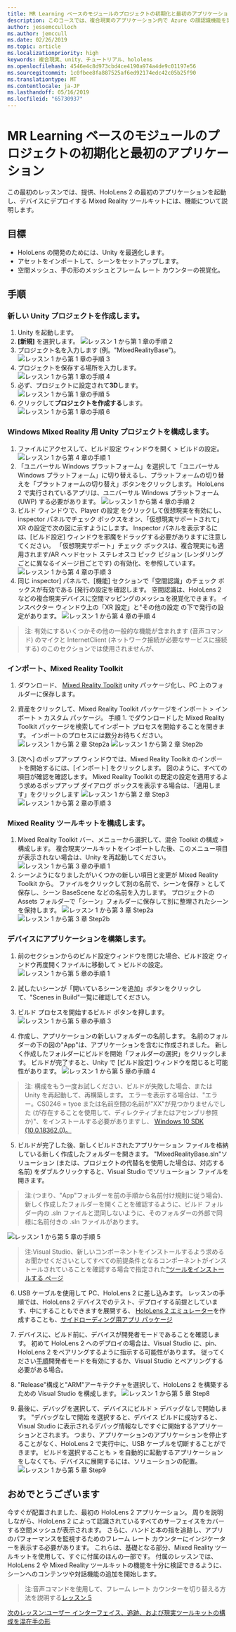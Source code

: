 ```yaml
---
title: MR Learning ベースのモジュールのプロジェクトの初期化と最初のアプリケーション
description: このコースでは、複合現実のアプリケーション内で Azure の顔認識機能を実装する方法について説明します。
author: jessemcculloch
ms.author: jemccull
ms.date: 02/26/2019
ms.topic: article
ms.localizationpriority: high
keywords: 複合現実、unity、チュートリアル、hololens
ms.openlocfilehash: 4546e4c8d973cbd4ce4190a974a4de9c01197e56
ms.sourcegitcommit: 1c0fbee8fa887525af6ed92174edc42c05b25f90
ms.translationtype: MT
ms.contentlocale: ja-JP
ms.lasthandoff: 05/16/2019
ms.locfileid: "65730937"
---
```

# <a name="mr-learning-base-module---project-initialization-and-first-application"></a>MR Learning ベースのモジュールのプロジェクトの初期化と最初のアプリケーション

この最初のレッスンでは、提供、HoloLens 2 の最初のアプリケーションを起動し、デバイスにデプロイする Mixed Reality ツールキットには、機能について説明します。

## <a name="objectives"></a>目標

* HoloLens の開発のためには、Unity を最適化します。
* アセットをインポートして、シーンをセットアップします。
* 空間メッシュ、手の形のメッシュとフレーム レート カウンターの視覚化。

## <a name="instructions"></a>手順

### <a name="create-new-unity-project"></a>新しい Unity プロジェクトを作成します。

1. Unity を起動します。
2. **[新規]** を選択します。
![レッスン 1 から第 1 章の手順 2](images/Lesson1Chapter1Step2.JPG)
3. プロジェクト名を入力します (例。"MixedRealityBase")。
![レッスン 1 から第 1 章の手順 3](images/Lesson1Chapter1Step3.JPG)
4. プロジェクトを保存する場所を入力します。
![レッスン 1 から第 1 章の手順 4](images/Lesson1Chapter1Step4.JPG)
5. 必ず、プロジェクトに設定されて**3D**します。
![レッスン 1 から第 1 章の手順 5](images/Lesson1Chapter1Step5.JPG)
6. クリックして**プロジェクトを作成する**します。
![レッスン 1 から第 1 章の手順 6](images/Lesson1Chapter1Step6.JPG)

### <a name="configure-the-unity-project-for-windows-mixed-reality"></a>Windows Mixed Reality 用 Unity プロジェクトを構成します。

1. ファイルにアクセスして、ビルド設定 ウィンドウを開く > ビルドの設定。
![レッスン 1 から第 4 章の手順 1](images/Lesson1Chapter4Step1.JPG)
2. 「ユニバーサル Windows プラットフォーム」を選択して「ユニバーサル Windows プラットフォーム」に切り替えるし、プラットフォームの切り替えを「プラットフォームの切り替え」ボタンをクリックします。 HoloLens 2 で実行されているアプリは、ユニバーサル Windows プラットフォーム (UWP) する必要があります。
![レッスン 1 から第 4 章の手順 2](images/Lesson1Chapter4Step2.JPG)
3. ビルド ウィンドウで、Player の設定 をクリックして仮想現実を有効にし、inspector パネルでチェック ボックスをオン、「仮想現実サポートされて」XR の設定で次の図に示すようにします。 Inspector パネルを表示するには、[ビルド設定] ウィンドウを邪魔をドラッグする必要がありますに注意してください。 「仮想現実サポート」チェック ボックスは、複合現実にも適用されます/AR ヘッドセット ステレオスコ ピック ビジョン (レンダリングごとに異なるイメージ目ごとです) の有効化、を参照しています。![レッスン 1 から第 4 章の手順 3](images/Lesson1Chapter4Step3.JPG)
4. 同じ inspector] パネルで、[機能] セクションで「空間認識」のチェック ボックスが有効である [発行の設定を確認します。 空間認識は、HoloLens 2 などの複合現実デバイスに空間マッピングのメッシュを視覚化できます。 インスペクター ウィンドウ上の「XR 設定」と"その他の設定 の下で発行の設定があります。
![レッスン 1 から第 4 章の手順 4](images/Lesson1Chapter4Step4.JPG)

> 注: 有効にするいくつかその他の一般的な機能が含まれます (音声コマンド) のマイクと InternetClient (ネットワーク接続が必要なサービスに接続する) のこのセクションでは使用されませんが、

### <a name="import-the-mixed-reality-toolkit"></a>インポート、Mixed Reality Toolkit

1. ダウンロード、 [Mixed Reality Toolkit](https://github.com/Microsoft/MixedRealityToolkit-Unity/releases/download/v2.0.0-RC1/Microsoft.MixedReality.Toolkit.Unity.Foundation-v2.0.0-RC1.unitypackage) unity パッケージ化し、PC 上のフォルダーに保存します。

2. 資産をクリックして、Mixed Reality Toolkit パッケージをインポート > インポート > カスタム パッケージ。 手順 1. でダウンロードした Mixed Reality Toolkit パッケージを検索してインポート プロセスを開始することを開きます。 インポートのプロセスには数分お待ちください。
    ![レッスン 1 から第 2 章 Step2a](images/Lesson1Chapter2Step2a.JPG) ![レッスン 1 から第 2 章 Step2b](images/Lesson1Chapter2Step2b.JPG)

3. [次へ] のポップアップ ウィンドウでは、Mixed Reality Toolkit のインポートを開始するには、[インポート] をクリックします。 図のように、すべての項目が確認を確認します。 Mixed Reality Toolkit の既定の設定を適用するよう求めるポップアップ ダイアログ ボックスを表示する場合は、「適用します」をクリックします
    ![レッスン 1 から第 2 章 Step3](images/Lesson1Chapter2Step3.JPG) ![レッスン 1 から第 2 章の手順 3](images/Lesson1Chapter2Step3b.JPG)

### <a name="configure-the-mixed-reality-toolkit"></a>Mixed Reality ツールキットを構成します。

1. Mixed Reality Toolkit バー、メニューから選択して、混合 Toolkit の構成 > 構成します。 複合現実ツールキットをインポートした後、このメニュー項目が表示されない場合は、Unity を再起動してください。
![レッスン 1 から第 3 章の手順 1](images/Lesson1Chapter3Step1.JPG)
2. シーンようになりましたがいくつかの新しい項目と変更が Mixed Reality Toolkit から。 ファイルをクリックして別の名前で、シーンを保存 > として保存し、シーン BaseScene などの名前を入力します。 プロジェクトの Assets フォルダーで「シーン」フォルダーに保存して別に整理されたシーンを保持します。
![レッスン 1 から第 3 章 Step2a](images/Lesson1Chapter3Step2a.JPG)
![レッスン 1 から第 3 章 Step2b](images/Lesson1Chapter3Step2b.JPG)

### <a name="build-your-application-to-your-device"></a>デバイスにアプリケーションを構築します。

1. 前のセクションからのビルド設定ウィンドウを閉じた場合、ビルド設定 ウィンドウ再度開くファイルに移動して > ビルドの設定。
    ![レッスン 1 から第 5 章の手順 1](images/Lesson1Chapter5Step1.JPG)

2. 試したいシーンが「開いているシーンを追加」ボタンをクリックして、"Scenes in Build"一覧に確認してください。

3. ビルド プロセスを開始するビルド ボタンを押します。
    ![レッスン 1 から第 5 章の手順 3](images/Lesson1Chapter5Step3.JPG)

4. 作成し、アプリケーションの新しいフォルダーの名前します。 名前のフォルダーの下の図の"App"は、アプリケーションを含むに作成されました。 新しく作成したフォルダーにビルドを開始「フォルダーの選択」をクリックします。 ビルドが完了すると、Unity で [ビルド設定] ウィンドウを閉じると可能性があります。 
    ![レッスン 1 から第 5 章の手順 4](images/Lesson1Chapter5Step4.JPG)

  > 注: 構成をもう一度お試しください、ビルドが失敗した場合、または Unity を再起動して、再構築します。 エラーを表示する場合は、"エラー。CS0246 = tyoe または名前空間の名前が"XX"が見つかりませんでした (が存在することを使用して、ディレクティブまたはアセンブリ参照か)"、をインストールする必要がありますし、 [Windows 10 SDK (10.0.18362.0)。](<https://developer.microsoft.com/en-us/windows/downloads/windows-10-sdk>)
  >

5. ビルドが完了した後、新しくビルドされたアプリケーション ファイルを格納している新しく作成したフォルダーを開きます。 "MixedRealityBase.sln"ソリューション (または、プロジェクトの代替名を使用した場合は、対応する名前) をダブルクリックすると、Visual Studio でソリューション ファイルを開きます。

  > 注:(つまり、"App"フォルダーを前の手順から名前付け規則に従う場合)、新しく作成したフォルダーを開くことを確認するように、ビルド フォルダー内の .sln ファイルと混同しないように、そのフォルダーの外部で同様に名前付きの .sln ファイルがあります。 

![レッスン 1 から第 5 章の手順 5](images/Lesson1Chapter5Step5.JPG)

  > 注:Visual Studio、新しいコンポーネントをインストールするよう求めるお聞かせくださいとしてすべての前提条件となるコンポーネントがインストールされていることを確認する場合で指定された["ツールをインストールする ページ](install-the-tools.md)

6. USB ケーブルを使用して PC、HoloLens 2 に差し込みます。 レッスンの手順では、HoloLens 2 デバイスでのテスト、デプロイする前提としています、中にすることもできますを展開する、 [HoloLens 2 エミュレーター](using-the-hololens-emulator.md)を作成することも、[サイドローディング用アプリ パッケージ](<https://docs.microsoft.com/en-us/windows/uwp/packaging/packaging-uwp-apps>)

7. デバイスに、ビルド前に、デバイスが開発者モードであることを確認します。 初めて HoloLens 2 へのデプロイの場合は、Visual Studio に、pin、HoloLens 2 をペアリングするように指示する可能性があります。 従ってください[手順](https://docs.microsoft.com/en-us/windows/mixed-reality/using-visual-studio)開発者モードを有効にするか、Visual Studio とペアリングする必要がある場合。

8. "Release"構成と"ARM"アーキテクチャを選択して、HoloLens 2 を構築するための Visual Studio を構成します。
    ![レッスン 1 から第 5 章 Step8](images/Lesson1Chapter5Step8.JPG)

9. 最後に、デバッグを選択して、デバイスにビルド > デバッグなしで開始します。 "デバッグなしで開始 を選択すると、デバイス ビルドに成功すると、Visual Studio に表示されるデバッグ情報なしですぐに開始するアプリケーションとされます。 つまり、アプリケーションのアプリケーションを停止することがなく、HoloLens 2 で実行中に、USB ケーブルを切断することができます。 ビルドを選択することも > を自動的に起動するアプリケーションをしなくても、デバイスに展開するには、ソリューションの配置。
    ![レッスン 1 から第 5 章 Step9](images/Lesson1Chapter5Step9.JPG)

## <a name="congratulations"></a>おめでとうございます

今すぐが配置されました、最初の HoloLens 2 アプリケーション。 周りを説明しながら、HoloLens 2 によって認識されているすべてのサーフェイスをカバーする空間メッシュが表示されます。 さらに、ハンドと本の指を追跡し、アプリのパフォーマンスを監視するためのフレーム レート カウンターにインジケーターを表示する必要があります。 これらは、基礎となる部分、Mixed Reality ツールキットを使用して、すぐに付属のほんの一部です。 付属のレッスンでは、HoloLens 2 や Mixed Reality ツールキットの機能を十分に検証できるように、シーンへのコンテンツや対話機能の追加を開始します。

>注:音声コマンドを使用して、フレーム レート カウンターを切り替える方法を説明する[レッスン 5](mrlearning-base-ch5.md)

[次のレッスン:ユーザー インターフェイス、追跡、および現実ツールキットの構成を混在手の形](mrlearning-base-ch2.md)
